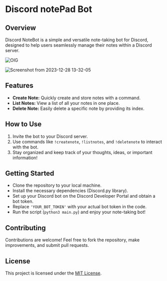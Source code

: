 
# Discord notePad Bot

## Overview
Discord NoteBot is a simple and versatile note-taking bot for Discord, designed to help users seamlessly manage their notes within a Discord server.

![OIG](https://github.com/MatinMollapur01/notePad-discord-bot/assets/127895108/0c018fc1-800c-4ab8-8997-7bb840f91780)

![Screenshot from 2023-12-28 13-32-05](https://github.com/MatinMollapur01/notePad-discord-bot/assets/127895108/b3f9b166-cdb7-417c-a558-7d032b384c86)


## Features
- **Create Note:** Quickly create and store notes with a command.
- **List Notes:** View a list of all your notes in one place.
- **Delete Note:** Easily delete a specific note by providing its index.

## How to Use
1. Invite the bot to your Discord server.
2. Use commands like `!createnote`, `!listnotes`, and `!deletenote` to interact with the bot.
3. Stay organized and keep track of your thoughts, ideas, or important information!

## Getting Started
- Clone the repository to your local machine.
- Install the necessary dependencies (Discord.py library).
- Set up your Discord bot on the Discord Developer Portal and obtain a bot token.
- Replace `'YOUR_BOT_TOKEN'` with your actual bot token in the code.
- Run the script (`python3 main.py`) and enjoy your note-taking bot!

## Contributing
Contributions are welcome! Feel free to fork the repository, make improvements, and submit pull requests.

## License
This project is licensed under the [MIT License](LICENSE).
